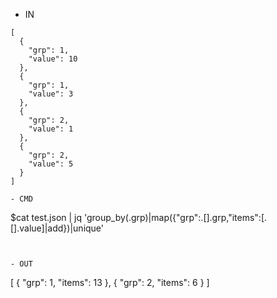 - IN

```
[
  {
    "grp": 1,
    "value": 10
  },
  {
    "grp": 1,
    "value": 3
  },
  {
    "grp": 2,
    "value": 1
  },
  {
    "grp": 2,
    "value": 5
  }
]

- CMD

```
$cat test.json | jq 'group_by(.grp)|map({"grp":.[].grp,"items":[.[].value]|add})|unique'
```


- OUT
```
[
  {
    "grp": 1,
    "items": 13
  },
  {
    "grp": 2,
    "items": 6
  }
]
```
